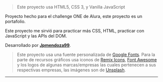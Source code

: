 > Este proyecto usa HTML5, CSS 3, y Vanilla JavaScript

Proyecto hecho para el challenge ONE de Alura, este proyecto es un portafolio.

Este proyecto me sirvió para practicar más CSS, HTML, practicar con JavaScript y las APIs del DOM.

Desarrollado por **[Jpmendoza99](https://github.com/JenMendoza99)**.

> Este proyecto usa una fuente personalizada de [Google Fonts](https://fonts.google.com/). Para la parte de recursos gráficos usa iconos de [Remix Icons](https://remixicon.com/), [Font Awesome](https://fontawesome.com/) y los logos de algunas marcas/empresas las cuales pertenecen a sus respectivas empresas, las imágenes son de [Unsplash](https://unsplash.com/).
---
